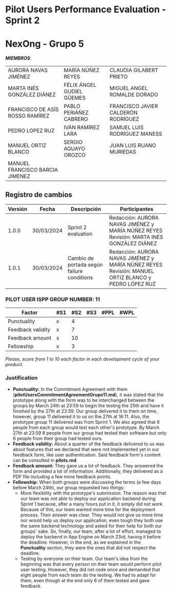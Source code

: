 # Pilot Users Performance Evaluation - Sprint 2
# NexOng - Grupo 5

***MIEMBROS***:

<table>
  <tr>
    <td>AURORA NAVAS JIMÉNEZ</td>
    <td>MARÍA NÚÑEZ REYES</td>
    <td>CLAUDIA GILABERT PRIETO</td>
  </tr>
  <tr>
    <td>MARTA INÉS GONZÁLEZ DIÁNEZ</td>
    <td>FÉLIX ÁNGEL GUDIEL GÜEMES</td>
    <td>MIGUEL ANGEL ROMALDE DORADO</td>
  </tr>
  <tr>
    <td>FRANCISCO DE ASÍS ROSSO RAMÍREZ</td>
    <td>PABLO PERIÁÑEZ CABRERO</td>
    <td>FRANCISCO JAVIER CALDERÓN RODRÍGUEZ</td>
  </tr>
  <tr>
    <td>PEDRO LOPEZ RUZ</td>
    <td>IVÁN RAMÍREZ LARA</td>
    <td>SAMUEL LUIS RODRÍGUEZ MANESS</td>
  </tr>
  <tr>
    <td>MANUEL ORTIZ BLANCO</td>
    <td>SERGIO AGUAYO OROZCO</td>
    <td>JUAN LUIS RUANO MURIEDAS</td>
  </tr>
  <tr>
    <td>MANUEL FRANCISCO BARCIA JIMENEZ</td>
    <td></td>
    <td></td>
  </tr>
</table>

## Registro de cambios
| Versión | Fecha | Descripción | Participantes |
|---------|-------|-------------|---------------|
|1.0.0|30/03/2024|Sprint 2 evaluation|Redacción: AURORA NAVAS JIMÉNEZ y MARÍA NÚÑEZ REYES Revisión: MARTA INÉS GONZÁLEZ DIÁNEZ|
|1.0.1|30/03/2024|Cambio de portada según failure conditions|Redacción: AURORA NAVAS JIMÉNEZ y MARÍA NÚÑEZ REYES Revisión: MANUEL ORTIZ BLANCO y PEDRO LÓPEZ RUZ|



### PILOT USER ISPP GROUP NUMBER: 11

| Factor            | #S1 | #S2 | #S3 | #PPL | #WPL |
|-------------------|-----|-----|-----|------|------|
| Punctuality       |  x  |  4  |     |      |      |
| Feedback validity |  x  |  7  |     |      |      |
| Feedback amount   |  x  | 10  |     |      |      |
| Fellowship        |  x  |  3  |     |      |      |


*Please, score from 1 to 10 each factor in each development cycle of your product.*

### Justification
- **Punctuality:** In the Commitment Agreement with them (**pilotUsersCommitmentAgreementGrupo11.md**), it was stated that the prototype along with the form was to be interchanged between the groups by March 24th at 23:59 to begin the testing the 25th and have it finished by the 27th at 23:59. Our group delivered it to them on time, however, group 11 delivered it to us on the 27th at 16:11. Also, the prototype group 11 delivered was from Sprint 1. 
We also agreed that 8 people from each group would test each other's prototype. By March 27th at 23:59 8 people from our group had tested their software but only 6 people from their group had tested ours.
- **Feedback validity:** About a quarter of the feedback delivered to us was about features that we declared that were not implemented yet in our feedback form, like user authentication. Said feedback form's content can be consulted in **pilots.md**.
- **Feedback amount:** They gave us a lot of feedback. They answered the form and provided a lot of information. Additionally, they delivered as a PDF file including a few more feedback points.
- **Fellowship:** When both groups were discussing the terms (a few days before March 24th), our group requested two things:
	- More flexibility with the prototype's submission. The reason was that our team was not able to deploy our application backend during Sprint 1 because, after a many hours put in it, it simply did not work. Because of this, our team wanted more time for the deployment process. Their answer was clear. They would not give us more time nor would help us deploy our application, even tough they both use the same backend technology and asked for their help for both our groups' sake. So, finally, our team, after a lot of effort, managed to deploy the backend in App Engine on March 23rd, having it before the deadline. However, in the end, as we explained in the **Punctuality** section, they were the ones that did not respect the deadline.
	- Testing by everyone on their team. Our team's idea from the beginning was that every person on their team would perform pilot user testing. However, they did not cede once and demanded that eight people from each team do the testing. We had to adapt for them, even though at the end only 6 of them tested and gave feedback.
